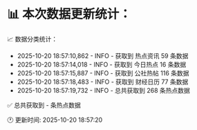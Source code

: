 📊 本次数据更新统计：
==========================

📈 数据分类统计：
- 2025-10-20 18:57:10,862 - INFO - 获取到 热点资讯 59 条数据
- 2025-10-20 18:57:14,018 - INFO - 获取到 今日热点 16 条数据
- 2025-10-20 18:57:15,887 - INFO - 获取到 公社热帖 116 条数据
- 2025-10-20 18:57:18,483 - INFO - 获取到 财经日历 77 条数据
- 2025-10-20 18:57:19,732 - INFO - 总共获取到 268 条热点数据

✅ 总共获取到 - 条热点数据

🕐 更新时间: 2025-10-20 18:57:20
